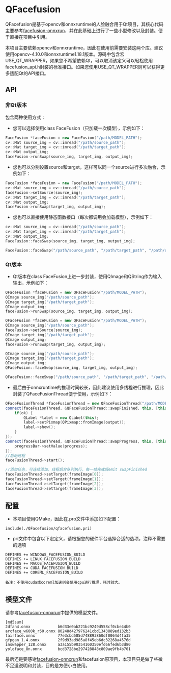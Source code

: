 # QFacefusion

QFacefusion是基于opencv和onnxruntime的人脸融合用于Qt项目，其核心代码主要参考[facefusion-onnxrun](https://github.com/hpc203/facefusion-onnxrun)，并在此基础上进行了一些小型修改以及封装。便于直接在项目中引用。

本项目主要依赖opencv和onnxruntime，因此在使用前需要安装这两个库。建议使用opencv-4.10.0和onnxruntime1.18.1版本。源码中包含宏USE_QT_WRAPPER，如果您不希望依赖Qt，可以取消该定义可以轻松使用facefusion_api.h封装的标准接口。如果您使用USE_QT_WRAPPER则可以获得更多适配Qt的API接口。

## API

### 非Qt版本

包含两种使用方式：

- 您可以选择使用class FaceFusion（只加载一次模型），示例如下：

```cpp
FaceFusion *faceFusion = new FaceFusion("/path/MODEL_PATH");
cv::Mat source_img = cv::imread("/path/source_path");
cv::Mat target_img = cv::imread("/path/target_path");
cv::Mat output_img;
faceFusion->runSwap(source_img, target_img, output_img);
```

- 您也可以分别设置source和target，这样可以同一个source进行多次融合，示例如下：

```cpp
FaceFusion *faceFusion = new FaceFusion("/path/MODEL_PATH");
cv::Mat source_img = cv::imread("/path/source_path");
faceFusion->setSource(source_img);
cv::Mat target_img = cv::imread("/path/target_path");
cv::Mat output_img;
faceFusion->runSwap(target_img, output_img);
```

- 您也可以直接使用静态函数接口（每次都调用会加载模型），示例如下：

```cpp
cv::Mat source_img = cv::imread("/path/source_path");
cv::Mat target_img = cv::imread("/path/target_path");
cv::Mat output_img;
FaceFusion::faceSwap(source_img, target_img, output_img);
```

```cpp
FaceFusion::faceSwap("/path/source_path", "/path/target_path", "/path/output_path");
```

### Qt版本

- Qt版本在class FaceFusion上进一步封装，使用QImage和QString作为输入输出，示例如下：

```cpp
QFaceFusion *faceFusion = new QFaceFusion("/path/MODEL_PATH");
QImage source_img("/path/source_path");
QImage target_img("/path/target_path");
QImage output_img;
faceFusion->runSwap(source_img, target_img, output_img);
```

```cpp
QFaceFusion *faceFusion = new QFaceFusion("/path/MODEL_PATH");
QImage source_img("/path/source_path");
faceFusion->setSource(source_img);
QImage target_img("/path/target_path");
QImage output_img;
faceFusion->runSwap(target_img, output_img);
```

```cpp
QImage source_img("/path/source_path");
QImage target_img("/path/target_path");
QImage output_img;
QFaceFusion::faceSwap(source_img, target_img, output_img);
```

```cpp
QFaceFusion::faceSwap("/path/source_path", "/path/target_path", "/path/output_path");
```

- 最后由于onnxruntime的推理时间较长，因此建议使用多线程进行推理，因此封装了QFaceFusionThread便于使用，示例如下：

```cpp
QFaceFusionThread *faceFusionThread = new QFaceFusionThread("/path/MODEL_PATH", this);
connect(faceFusionThread, &QFaceFusionThread::swapFinished, this, [this](bool ok, const QImage& target, const QImage& output){
    if(ok) {
        QLabel *label = new QLabel(this);
        label->setPixmap(QPixmap::fromImage(output));
        label->show();
    }
});
connect(faceFusionThread, &QFaceFusionThread::swapProgress, this, [this](uint64_t progress){
    progressBar->setValue(progress);
});
//启动进程
faceFusionThread->start();

//添加任务，可连续添加，线程后台队列执行，每一帧完成后emit swapFinished
faceFusionThread->setTarget(frameImage[0]);
faceFusionThread->setTarget(frameImage[1]);
faceFusionThread->setTarget(frameImage[2]);
faceFusionThread->setTarget(frameImage[3]);

```

## 配置

- 本项目使用QMake，因此在.pro文件中添加如下配置：

```
include(./QFacefusion/qfacefusion.pri)
```

- pri文件中包含以下宏定义，请根据您的硬件平台选择合适的选项，注释不需要的选项

```
DEFINES += WINDOWS_FACEFUSION_BUILD
DEFINES += LINUX_FACEFUSION_BUILD
DEFINES += MACOS_FACEFUSION_BUILD
DEFINES += CUDA_FACEFUSION_BUILD
DEFINES += COREML_FACEFUSION_BUILD
```

    备注：不使用cuda或coreml加速则会使用cpu进行推理，耗时较大。

## 模型文件

请参考[facefusion-onnxrun](https://github.com/hpc203/facefusion-onnxrun)中提供的模型文件。

```
[md5sum]
2dfan4.onnx            b6d33e0ab221bc9249d558cf0cbe44b0
arcface_w600k_r50.onnx 80248d427976241cbd1343889ed132b3
fairface.onnx          77e3cbd585d748893860df0064d4fa35
gfpgan_1.4.onnx        2f9d93ad985a8f45eb6dc32268a4576d
inswapper_128.onnx     a3a155b90354160350efd66fed6b3d80
yoloface_8n.onnx       bcd3728be297428848c809ae9fb4b701
```

最后还是要感谢[facefusion-onnxrun](https://github.com/hpc203/facefusion-onnxrun)和facefusion原项目，本项目只是做了些微不足道说明和封装，目的是方便小白使用。

